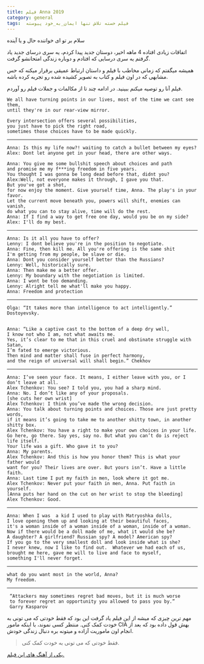 ```yaml
---
title: فیلم Anna 2019
category: general
tags:  فیلم خسته تلاش تنها ایمان_به_خود پیوسته
---
```






سلام بر تو ای خواننده حال و یا آینده

اتفاقات زیادی افتاده 4 ماهه اخیر، دوستان جدید پیدا کردم، یه سری درسای جدید یاد گرفتم یه سری درسایی که افتادم و دوباره زندگی امتحانشو گرفت.

  همیشه میگفتم که زمانی مخاطب با فیلم و داستان ارتباط عمیقی برقرار میکنه که  حس مشابهی که در اون فیلم و کتاب به تصویر کشیده شده رو تجربه کرده باشه.

فیلم آنا رو توصیه میکنم ببینید. در ادامه چند تا از مکالمات و جملات فیلم رو آوردم.



    We all have turning points in our lives, most of the time we cant see them,
    until they're in our rear-view mirror.
    
    Every intersection offers several possibilities,
    you just have to pick the right road,  
    sometimes those choices have to be made quickly.

--------------

    Anna: Is this my life now?! waiting to catch a bullet between my eyes?
    Alex: Dont let anyone get in your head, there are other ways.

    Anna: You give me some bullshit speech about choices and path 
    and promise me my f***ing freedom in five years. 
    You thought I was gonna be long dead before that, didnt you?
    Alex:Well, not everyone makes it through, I gave you that. 
    But you've got a shot,
    for now enjoy the moment. Give yourself time, Anna. The play's in your favor.
    Let the current move beneath you, powers will shift, enemies can vanish, 
    do what you can to stay alive, time will do the rest.
    Anna: If I find a way to get free one day, would you be on my side?
    Alex: I'll do my best.

---------------

    Anna: Is it all you have to offer?
    Lenny: I dont believe you're in the position to negotiate.
    Anna: Fine, then kill me. All you're offering is the same shit 
    I'm getting from my people, be slave or die.
    Anna: Dont you consider yourself better than the Russians?
    Lenny: Well, historically sure.
    Anna: Then make me a better offer.
    Lenny: My boundary with the negotiation is limited.
    Anna: I wont be too demanding.
    Lenny: Alright tell me what'll make you happy.
    Anna: Freedom and protection

----------------

    Olga: “It takes more than intelligence to act intelligently.” Dostoyevsky.


    Anna: “Like a captive cast to the bottom of a deep dry well, 
    I know not who I am, not what awaits me. 
    Yes, it’s clear to me that in this cruel and obstinate struggle with Satan,
    I’m fated to emerge victorious.
    Then mind and matter shall fuse in perfect harmony, 
    and the reign of universal will shall begin.” Chekhov

-----------------

    Anna: I’ve seen your face. It means, I either leave with you, or I don’t leave at all.
    Alex Tchenkov: You see? I told you, you had a sharp mind.
    Anna: No. I don’t like any of your proposals.
    [she cuts her own wrist]
    Alex Tchenkov: I think you’ve made the wrong decision.
    Anna: You talk about turning points and choices. Those are just pretty words, 
    if it means it’s going to take me to another shitty town, in another shitty box.
    Alex Tchenkov: You have a right to make your own choices in your life.
    Go here, go there. Say yes, say no. But what you can’t do is reject life itself.
    Your life was a gift. Who gave it to you?
    Anna: My parents.
    Alex Tchenkov: And this is how you honor them? This is what your father would
    want for you? Their lives are over. But yours isn’t. Have a little faith.
    Anna: Last time I put my faith in men, look where it got me.
    Alex Tchenkov: Never put your faith in men, Anna. Put faith in yourself.
    [Anna puts her hand on the cut on her wrist to stop the bleeding]
    Alex Tchenkov: Good.

-------------------------


    Anna: When I was  a kid I used to play with Matryoshka dolls,   
    I love opening them up and looking at their beautiful faces,   
    it's a woman inside of a woman inside of a woman, inside of a woman.  
    Now if there would be a doll made of me, what it would she be?  
    A daughter? A girlfriend? Russian spy? A model? American spy?   
    If you go to the very smallest doll and look inside what is she?   
    I never knew, now I like to find out.  Whatever we had each of us,   
    brought me here, gave me will to live and face to myself,   
    something I'll never forget.


-------------------------
    what do you want most in the world, Anna?
    My freedom.


-------------------------

     “Attackers may sometimes regret bad moves, but it is much worse 
     to forever regret an opportunity you allowed to pass you by.”  
     Garry Kasparov


مهم ترین چیزی که میشه از این فیلم یاد گرفت این بود که فقط خودتی که می تونی به خودت کمک کنی. منتظر کسی نموند، با اینکه مامور CIA بهش قول داده بود که بعد از انجام اون ماموریت آزاده و میتونه بره دنبال زندگی خودش.


> فقط خودتی که می تونی به خودت کمک کنی.

[<u>یکی از آهنگ های این فیلم</u>.](https://www.youtube.com/watch?v=Nzj1R_9G4TM)







